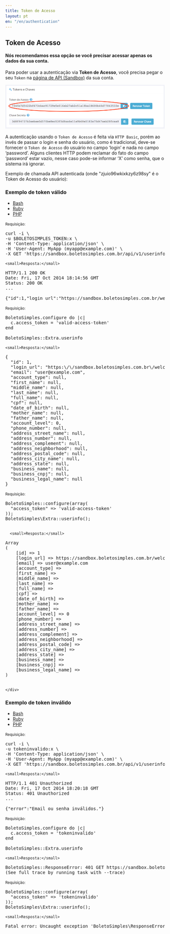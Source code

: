 ```yaml
---
title: Token de Acesso
layout: pt
en: "/en/authentication"
---
```


## Token de Acesso

#### Nós recomendamos essa opção se você precisar acessar apenas os dados da sua conta.

Para poder usar a autenticação via **Token de Acesso**, você precisa pegar o seu `Token` na [página de API (Sandbox)](https://sandbox.boletosimples.com.br/conta/api) da sua conta.

![](/img/api-access-token.png)

A autenticação usando o `Token de Acesso` é feita via `HTTP Basic`, porém ao invés de passar o login e senha do usuário, como é tradicional, deve-se fornecer o `Token de Acesso` do usuário no campo ‘login’ e nada no campo ‘password’. Alguns clientes HTTP podem reclamar do fato do campo ‘password’ estar vazio, nesse caso pode-se informar ‘X’ como senha, que o sistema irá ignorar.

Exemplo de chamada API autenticada (onde "zjuio96wkixkzy6z98sy" é o Token de Acesso do usuário):

### Exemplo de token válido

<ul class="nav nav-tabs" role="tablist">
  <li class="active"><a href="#bash" role="tab" data-toggle="tab">Bash</a></li>
  <li><a href="#ruby" role="tab" data-toggle="tab">Ruby</a></li>
  <li><a href="#php" role="tab" data-toggle="tab">PHP</a></li>
</ul>

<div class="tab-content">
  <div class="tab-pane active" id="bash">
    <small>Requisição:</small>

<pre class="bash">
curl -i \
-u $BOLETOSIMPLES_TOKEN:x \
-H 'Content-Type: application/json' \
-H 'User-Agent: MyApp (myapp@example.com)' \
-X GET 'https://sandbox.boletosimples.com.br/api/v1/userinfo'
</pre>

    <small>Resposta:</small>

<pre class="http">
HTTP/1.1 200 OK
Date: Fri, 17 Oct 2014 18:14:56 GMT
Status: 200 OK
...

{"id":1,"login_url":"https://sandbox.boletosimples.com.br/welcome?email=user%40example.com\u0026token=xxx","email":"user@example.com","account_type":null,"first_name":null,"middle_name":null,"last_name":null,"full_name":null,"cpf":null,"date_of_birth":null,"mother_name":null,"father_name":null,"account_level":0,"phone_number":null,"address_street_name":null,"address_number":null,"address_complement":null,"address_neighborhood":null,"address_postal_code":null,"address_city_name":null,"address_state":null,"business_name":null,"business_cnpj":null,"business_legal_name":null}
</pre>
  </div>
  <div class="tab-pane" id="ruby">
    <small>Requisição:</small>

<pre class="ruby">
BoletoSimples.configure do |c|
  c.access_token = 'valid-access-token'
end

BoletoSimples::Extra.userinfo
</pre>

    <small>Resposta:</small>

<pre class="ruby">
{
  "id": 1,
  "login_url": "https:\/\/sandbox.boletosimples.com.br\/welcome?email=user%40example.com&token=xxx",
  "email": "user@example.com",
  "account_type": null,
  "first_name": null,
  "middle_name": null,
  "last_name": null,
  "full_name": null,
  "cpf": null,
  "date_of_birth": null,
  "mother_name": null,
  "father_name": null,
  "account_level": 0,
  "phone_number": null,
  "address_street_name": null,
  "address_number": null,
  "address_complement": null,
  "address_neighborhood": null,
  "address_postal_code": null,
  "address_city_name": null,
  "address_state": null,
  "business_name": null,
  "business_cnpj": null,
  "business_legal_name": null
}
</pre>
  </div>
    <div class="tab-pane" id="php">
      <small>Requisição:</small>

  <pre class="php">
BoletoSimples::configure(array(
  "access_token" => 'valid-access-token'
));
BoletoSimples\Extra::userinfo();
  </pre>

      <small>Resposta:</small>

  <pre class="php">
Array
(
    [id] => 1
    [login_url] => https://sandbox.boletosimples.com.br/welcome?email=user%40example.com&token=xxx
    [email] => user@example.com
    [account_type] =>
    [first_name] =>
    [middle_name] =>
    [last_name] =>
    [full_name] =>
    [cpf] =>
    [date_of_birth] =>
    [mother_name] =>
    [father_name] =>
    [account_level] => 0
    [phone_number] =>
    [address_street_name] =>
    [address_number] =>
    [address_complement] =>
    [address_neighborhood] =>
    [address_postal_code] =>
    [address_city_name] =>
    [address_state] =>
    [business_name] =>
    [business_cnpj] =>
    [business_legal_name] =>
)
  </pre>
    </div>
</div>

### Exemplo de token inválido

<ul class="nav nav-tabs" role="tablist">
  <li class="active"><a href="#bash2" role="tab" data-toggle="tab">Bash</a></li>
  <li><a href="#ruby2" role="tab" data-toggle="tab">Ruby</a></li>
  <li><a href="#php2" role="tab" data-toggle="tab">PHP</a></li>
</ul>

<div class="tab-content">
  <div class="tab-pane active" id="bash2">
    <small>Requisição:</small>

<pre class="bash">
curl -i \
-u tokeninvalido:x \
-H 'Content-Type: application/json' \
-H 'User-Agent: MyApp (myapp@example.com)' \
-X GET 'https://sandbox.boletosimples.com.br/api/v1/userinfo'
</pre>

    <small>Resposta:</small>

<pre class="http">
HTTP/1.1 401 Unauthorized
Date: Fri, 17 Oct 2014 18:20:18 GMT
Status: 401 Unauthorized
...

{"error":"Email ou senha inválidos."}
</pre>
  </div>
  <div class="tab-pane" id="ruby2">
    <small>Requisição:</small>

<pre class="ruby">
BoletoSimples.configure do |c|
  c.access_token = 'tokeninvalido'
end

BoletoSimples::Extra.userinfo
</pre>

    <small>Resposta:</small>

<pre class="bash">
BoletoSimples::ResponseError: 401 GET https://sandbox.boletosimples.com.br/api/v1/userinfo.json (Você precisa se logar ou registrar antes de prosseguir.)
(See full trace by running task with --trace)
</pre>
  </div>
  <div class="tab-pane" id="php2">
    <small>Requisição:</small>

<pre class="php">
BoletoSimples::configure(array(
  "access_token" => 'tokeninvalido'
));
BoletoSimples\Extra::userinfo();
</pre>

    <small>Resposta:</small>

<pre class="bash">
Fatal error: Uncaught exception 'BoletoSimples\ResponseError' with message 'Você precisa se logar ou registrar antes de prosseguir.'
</pre>
  </div>
</div>
